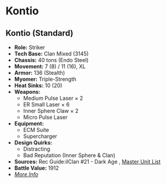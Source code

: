 # Kontio 

## Kontio (Standard) 

- **Role:** Striker 
- **Tech Base:** Clan Mixed (3145) 
- **Chassis:** 40 tons (Endo Steel) 
- **Movement:** 7 (8) / 11 (16), XL 
- **Armor:** 136 (Stealth) 
- **Myomer:** Triple-Strength 
- **Heat Sinks:** 10 (20) 
- **Weapons:** 
  - Medium Pulse Laser × 2 
  - ER Small Laser × 6 
  - Inner Sphere Claw × 2 
  - Micro Pulse Laser 
- **Equipment:** 
  - ECM Suite 
  - Supercharger 
- **Design Quirks:** 
  - Distracting 
  - Bad Reputation (Inner Sphere & Clan) 
- **Sources:** Rec Guide:ilClan #21 - Dark Age , [Master Unit List](http://masterunitlist.info/Unit/Details/8352/kontio-standard) 
- **Battle Value:** 1912 
- [*More Info*](kontio/kontio_standard.md) 

